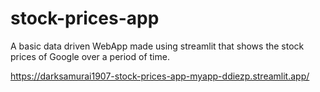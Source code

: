 # stock-prices-app
A basic data driven WebApp made using streamlit that shows the stock prices of Google over a period of time.

https://darksamurai1907-stock-prices-app-myapp-ddiezp.streamlit.app/
